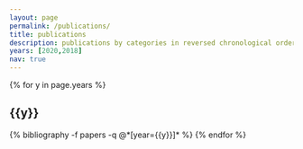 ```yaml
---
layout: page
permalink: /publications/
title: publications
description: publications by categories in reversed chronological order. generated by jekyll-scholar.
years: [2020,2018]
nav: true
---
```


<div class="publications">

{% for y in page.years %}
  <h2 class="year">{{y}}</h2>
  {% bibliography -f papers -q @*[year={{y}}]* %}
{% endfor %}

</div>
